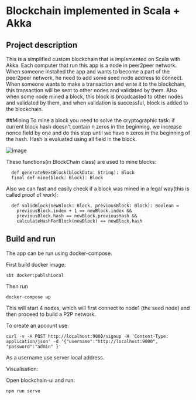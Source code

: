 # Blockchain implemented in Scala + Akka


Project description
-------------------
  
This is a simplified custom blockchain that is implemented on Scala with Akka. Each computer that run this app is a node in 
peer2peer network. When someone installed the app and wants to become a part of the peer2peer network, he need to add some seed node address to
connect. When someone wants to make a transaction and write it to the blockchain, this transaction will be sent to other nodes and validated by them.
Also when some node mined a block, this block is broadcasted to other nodes and validated by them, and when validation is successful, block is added 
to the blockchain.

##Mining
To mine a block you need to solve the cryptographic task: 
if current block hash doesn't contain n zeros in the beginning, we increase nonce field by one and do this step until we have n zeros in the beginning
of the hash. Hash is evaluated using all field in the block.


![image](https://user-images.githubusercontent.com/64196164/160470672-ac59612e-9e56-49d3-af92-6731fa405f22.png)


These functions(in BlockChain class) are used to mine blocks:


      def generateNextBlock(blockData: String): Block
      final def mine(block: Block): Block 
      

Also we can fast and easily check if a block was mined in a legal way(this is called proof of work):


      def validBlock(newBlock: Block, previousBlock: Block): Boolean =
        previousBlock.index + 1 == newBlock.index &&
        previousBlock.hash == newBlock.previousHash &&
        calculateHashForBlock(newBlock) == newBlock.hash
        


Build and run
-------------


The app can be run using docker-compose.

First build docker image:

    sbt docker:publshLocal


Then run

    docker-compose up

This will start 4 nodes, which will first connect to node1 (the seed node) and then proceed to build a P2P network.

To create an account use:

    curl -v -H POST http://localhost:9000/signup -H 'Content-Type: application/json' -d '{"username":"http://localhost:9000", "password":"admin" }'
    
As a username use server local address.

Visualisation:

Open  blockchain-ui and run:

    npm run serve
    
  
  

   


    
    
    

